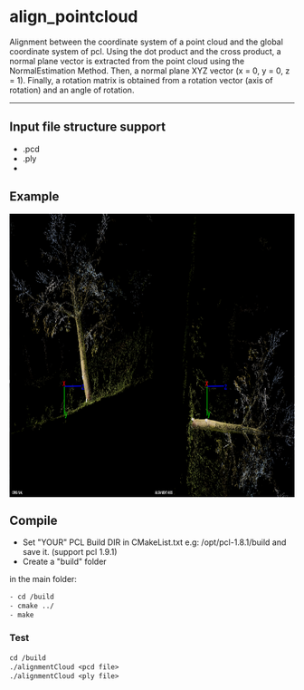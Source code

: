 # align_pointcloud
Alignment between the coordinate system of a point cloud and the global coordinate system of pcl. Using the dot product and the cross product, a normal plane vector is extracted from the point cloud using the NormalEstimation Method. Then, a normal plane XYZ vector (x = 0, y = 0, z = 1). Finally, a rotation matrix is obtained from a rotation vector (axis of rotation) and an angle of rotation.

----------------------
## Input file structure support

* .pcd 
* .ply
*

## Example

<img src="img.png" align="center" height="500" width="1000"><br>

## Compile
* Set "YOUR" PCL Build DIR in CMakeList.txt e.g: /opt/pcl-1.8.1/build and save it. (support pcl 1.9.1)
* Create a "build" folder

in the main folder:

	- cd /build  
	- cmake ../
    - make
       
        	 
### Test

	cd /build
	./alignmentCloud <pcd file> 
  	./alignmentCloud <ply file> 



